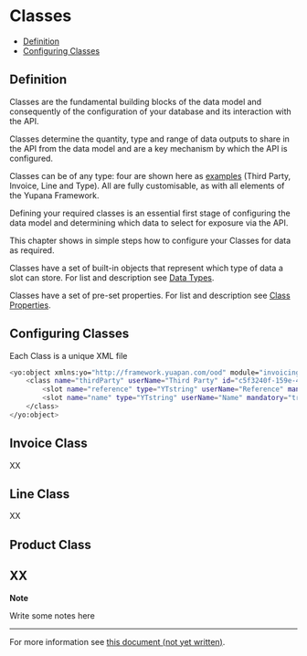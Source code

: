 # Classes
<!-- TOC -->

- [Definition](#definition)
- [Configuring Classes](#configuring-classes)
<!-- /TOC -->

## Definition

Classes are the fundamental building blocks of the data model and consequently of the configuration of your database and its interaction with the API. 

Classes determine the quantity, type and range of data outputs to share in the API from the data model and are a key mechanism by which the API is configured.

Classes can be of any type: four are shown here as [examples](https://github.com/loopsoftware/sample-invoicing/tree/master/invoicing/classes) (Third Party, Invoice, Line and Type). All are fully customisable, as with all elements of the Yupana Framework.

Defining your required classes is an essential first stage of configuring the data model and determining which data to select for exposure via the API. 

This chapter shows in simple steps how to configure your Classes for data as required.

Classes have a set of built-in objects that represent which type of data a slot can store. 
For list and description see [Data Types](https://github.com/YupanaInc/Yupana-Framework/blob/build/2.3.0/documentation/datatypes.md).

Classes have a set of pre-set properties. For list and description see [Class Properties](https://github.com/YupanaInc/documentation/blob/master/Yupana-Framework/2.3.0/properties.md#class-properties).

## Configuring Classes

Each Class is a unique XML file 

```sh
<yo:object xmlns:yo="http://framework.yuapan.com/ood" module="invoicing" lang="en" >
	<class name="thirdParty" userName="Third Party" id="c5f3240f-159e-4b32-ba25-d5b7b9b2526f" shortDescription="reference" longDescription="reference name">
        <slot name="reference" type="YTstring" userName="Reference" mandatory="true"/>
		<slot name="name" type="YTstring" userName="Name" mandatory="true"/>
	</class>
</yo:object>
```


## Invoice Class

XX
## Line Class

XX
## Product Class

XX
---
**Note**

Write some notes here

---






For more information see  [this document (not yet written)](https://arpegews.atlassian.net/browse/FY-804).

  